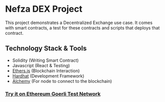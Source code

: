 # Nefza DEX Project

This project demonstrates a Decentralized Exchange use case. It comes with smart contracts, a test for these contracts and scripts that deploys that contract.

## Technology Stack & Tools

- Solidity (Writing Smart Contract)
- Javascript (React & Testing)
- [Ethers.js](https://docs.ethers.io/v5/) (Blockchain Interaction)
- [Hardhat](https://hardhat.org/docs) (Development Framework)
- [Alchemy](https://www.alchemy.com/) (For node to connect to the blockchain)


### [Try it on Ethereum Goerli Test Network](https://green-bread-6921.on.fleek.co)

